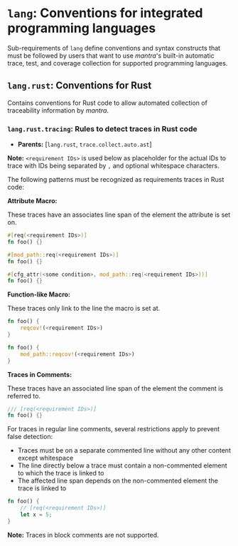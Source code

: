 # `lang`: Conventions for integrated programming languages

Sub-requirements of `lang` define conventions and syntax constructs
that must be followed by users that want to use *mantra*'s built-in
automatic trace, test, and coverage collection for supported programming languages.

## `lang.rust`: Conventions for Rust

Contains conventions for Rust code to allow automated collection of traceability information by *mantra*.

### `lang.rust.tracing`: Rules to detect traces in Rust code

- **Parents:** [`lang.rust`, `trace.collect.auto.ast`]

**Note:** `<requirement IDs>` is used below as placeholder for the actual IDs to trace with IDs being separated by `,` and optional whitespace characters.

The following patterns must be recognized as requirements traces in Rust code:

**Attribute Macro:**

These traces have an associates line span of the element the attribute is set on.

```rust
#[req(<requirement IDs>)]
fn foo() {}
```

```rust
#[mod_path::req(<requirement IDs>)]
fn foo() {}
```

```rust
#[cfg_attr(<some condition>, mod_path::req(<requirement IDs>))]
fn foo() {}
```

**Function-like Macro:**

These traces only link to the line the macro is set at.

```rust
fn foo() {
    reqcov!(<requirement IDs>)
}
```

```rust
fn foo() {
    mod_path::reqcov!(<requirement IDs>)
}
```

**Traces in Comments:**

These traces have an associated line span of the element the comment is referred to.

```rust
/// [req(<requirement IDs>)]
fn foo() {}
```

For traces in regular line comments, several restrictions apply to prevent false detection:

- Traces must be on a separate commented line without any other content except whitespace
- The line directly below a trace must contain a non-commented element to which the trace is linked to
- The affected line span depends on the non-commented element the trace is linked to

```rust
fn foo() {
    // [req(<requirement IDs>)]
    let x = 5;
}
```

**Note:** Traces in block comments are not supported.
